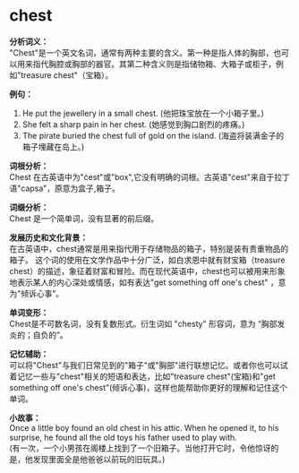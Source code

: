 # chest

**分析词义：**  
"Chest"是一个英文名词，通常有两种主要的含义。第一种是指人体的胸部，也可以用来指代胸腔或胸部的器官。其第二种含义则是指储物箱、大箱子或柜子，例如"treasure chest"（宝箱）。

  

**例句：**

  

1.  He put the jewellery in a small chest. (他把珠宝放在一个小箱子里。)
2.  She felt a sharp pain in her chest. (她感觉到胸口剧烈的疼痛。)
3.  The pirate buried the chest full of gold on the island. (海盗将装满金子的箱子埋藏在岛上。)

  

**词根分析：**  
Chest 在古英语中为"ċest"或"box",它没有明确的词根。古英语"ċest"来自于拉丁语"capsa"，原意为盒子,箱子。

  

**词缀分析：**  
Chest 是一个简单词，没有显著的前后缀。

  

**发展历史和文化背景：**  
在古英语中，chest通常是用来指代用于存储物品的箱子，特别是装有贵重物品的箱子。 这个词的使用在文学作品中十分广泛，如白求恩中就有财宝箱（treasure chest）的描述，象征着财富和冒险。而在现代英语中，chest也可以被用来形象地表示某人的内心深处或情感，如有表达"get something off one's chest" ，意为"倾诉心事”。

  

**单词变形：**  
Chest是不可数名词，没有复数形式。衍生词如 "chesty" 形容词，意为 “胸部发炎的；自负的”。

  

**记忆辅助：**  
可以将"Chest"与我们日常见到的"箱子"或"胸部"进行联想记忆。或者你也可以试着记忆一些与"chest"相关的短语和表达，比如"treasure chest"(宝箱)和"get something off one's chest"(倾诉心事)，这样也能帮助你更好的理解和记住这个单词。

  

**小故事：**  
Once a little boy found an old chest in his attic. When he opened it, to his surprise, he found all the old toys his father used to play with.  
(有一次，一个小男孩在阁楼上找到了一个旧箱子。当他打开它时，令他惊讶的是，他发现里面全是他爸爸以前玩的旧玩具。)
